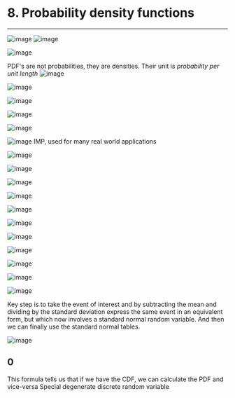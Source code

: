# 8. Probability density functions

---

![image](media/Intro-Syllabus_8.-Probability-density-functions-image1.png)
![image](media/Intro-Syllabus_8.-Probability-density-functions-image2.png)

![image](media/Intro-Syllabus_8.-Probability-density-functions-image3.png)

PDF's are not probabilities, they are densities. Their unit is *probability per unit length*
![image](media/Intro-Syllabus_8.-Probability-density-functions-image4.png)

![image](media/Intro-Syllabus_8.-Probability-density-functions-image5.png)

![image](media/Intro-Syllabus_8.-Probability-density-functions-image6.png)

![image](media/Intro-Syllabus_8.-Probability-density-functions-image7.png)

![image](media/Intro-Syllabus_8.-Probability-density-functions-image8.png)

![image](media/Intro-Syllabus_8.-Probability-density-functions-image9.png)
IMP, used for many real world applications

![image](media/Intro-Syllabus_8.-Probability-density-functions-image10.png)

![image](media/Intro-Syllabus_8.-Probability-density-functions-image11.png)

![image](media/Intro-Syllabus_8.-Probability-density-functions-image12.png)

![image](media/Intro-Syllabus_8.-Probability-density-functions-image13.png)

![image](media/Intro-Syllabus_8.-Probability-density-functions-image14.png)

![image](media/Intro-Syllabus_8.-Probability-density-functions-image15.png)

![image](media/Intro-Syllabus_8.-Probability-density-functions-image16.png)

![image](media/Intro-Syllabus_8.-Probability-density-functions-image17.png)

![image](media/Intro-Syllabus_8.-Probability-density-functions-image18.png)

![image](media/Intro-Syllabus_8.-Probability-density-functions-image19.png)

![image](media/Intro-Syllabus_8.-Probability-density-functions-image20.png)

Key step is to take the event of interest and by subtracting the mean and dividing by the standard deviation express the same event in an equivalent form, but which now involves a standard normal random variable. And then we can finally use the standard normal tables.

![image](media/Intro-Syllabus_8.-Probability-density-functions-image21.png)

## 0

This formula tells us that if we have the CDF, we can calculate the PDF and vice-versa
Special degenerate discrete random variable
